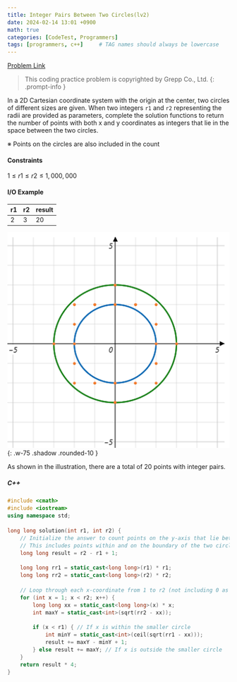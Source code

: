 ```yaml
---
title: Integer Pairs Between Two Circles(lv2)
date: 2024-02-14 13:01 +0900
math: true
categories: [CodeTest, Programmers]
tags: [programmers, c++]     # TAG names should always be lowercase
---
```


[Problem Link](https://school.programmers.co.kr/learn/courses/30/lessons/181187#)

> This coding practice problem is copyrighted by Grepp Co., Ltd.
{: .prompt-info }



In a 2D Cartesian coordinate system with the origin at the center, two circles of different sizes are given. When two integers `r1` and `r2` representing the radii are provided as parameters, complete the solution functions to return the number of points with both x and y coordinates as integers that lie in the space between the two circles.

※ Points on the circles are also included in the count



#### Constraints
$1 \le r1 \le r2 \le 1,000,000$



#### I/O Example

| r1   | r2   | result |
| ---- | ---- | ------ |
| 2    | 3    | 20     |

![image](assets/post/programmers/181187/0.png){: .w-75 .shadow .rounded-10 }

As shown in the illustration, there are a total of 20 points with integer pairs.



##### C++

```c++
#include <cmath>
#include <iostream>
using namespace std;

long long solution(int r1, int r2) {
    // Initialize the answer to count points on the y-axis that lie between r1 and r2
    // This includes points within and on the boundary of the two circles along the y-axis.
    long long result = r2 - r1 + 1;
    
    long long rr1 = static_cast<long long>(r1) * r1;
    long long rr2 = static_cast<long long>(r2) * r2;

    // Loop through each x-coordinate from 1 to r2 (not including 0 as it's already counted)
    for (int x = 1; x < r2; x++) { 
        long long xx = static_cast<long long>(x) * x;
        int maxY = static_cast<int>(sqrt(rr2 - xx));

        if (x < r1) { // If x is within the smaller circle
            int minY = static_cast<int>(ceil(sqrt(rr1 - xx)));
            result += maxY - minY + 1;
        } else result += maxY; // If x is outside the smaller circle
    }
    return result * 4;
}
```

